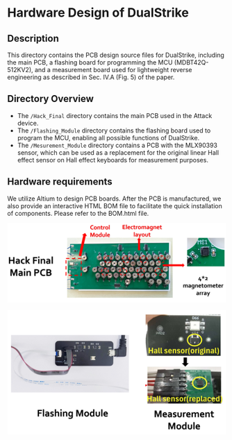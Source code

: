 # Hardware Design of DualStrike

## Description

This directory contains the PCB design source files for DualStrike, including the main PCB, a flashing board for programming the MCU (MDBT42Q-512KV2), and a measurement board used for lightweight reverse engineering as described in Sec. IV.A (Fig. 5) of the paper.

## Directory Overview

- The `/Hack_Final` directory contains the main PCB used in the Attack device.
- The `/Flashing_Module` directory contains the flashing board used to program the MCU, enabling all possible functions of DualStrike.
- The `/Mesurement_Module` directory contains a PCB with the MLX90393 sensor, which can be used as a replacement for the original linear Hall effect sensor on Hall effect keyboards for measurement purposes.

## Hardware requirements

We utilize Altium to design PCB boards. After the PCB is manufactured, we also provide an interactive HTML BOM file to facilitate the quick installation of components. Please refer to the BOM.html file.

![Main PCB](../Imgs/Hack_Final.png)

![Main PCB Layout](../Imgs/Flash&Measurement.png)